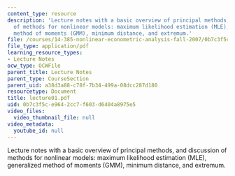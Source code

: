 ```yaml
---
content_type: resource
description: 'Lecture notes with a basic overview of principal methods, and discussion
  of methods for nonlinear models: maximum likelihood estimation (MLE), generalized
  method of moments (GMM), minimum distance, and extremum.'
file: /courses/14-385-nonlinear-econometric-analysis-fall-2007/0b7c3f5ce9642cc7f603d6404a8975e5_lecture01.pdf
file_type: application/pdf
learning_resource_types:
- Lecture Notes
ocw_type: OCWFile
parent_title: Lecture Notes
parent_type: CourseSection
parent_uid: a38d3a88-c78f-7b34-499a-08dcc287d180
resourcetype: Document
title: lecture01.pdf
uid: 0b7c3f5c-e964-2cc7-f603-d6404a8975e5
video_files:
  video_thumbnail_file: null
video_metadata:
  youtube_id: null
---
```

Lecture notes with a basic overview of principal methods, and discussion of methods for nonlinear models: maximum likelihood estimation (MLE), generalized method of moments (GMM), minimum distance, and extremum.

